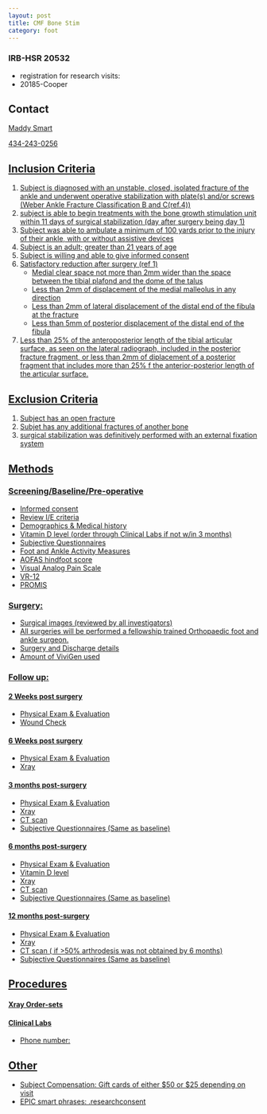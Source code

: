 ```yaml
---
layout: post
title: CMF Bone Stim
category: foot
---
```


### IRB-HSR 20532
- registration for research visits: 
- 20185-Cooper

## Contact

<a href="mailto:MMS4AW@hscmail.mcc.virginia.edu">Maddy Smart

434-243-0256

## Inclusion Criteria

1. Subject is diagnosed with an unstable, closed, isolated fracture of the ankle and underwent operative stabilization with plate(s) and/or screws (Weber Ankle Fracture Classification B and C(ref.4)) 
2. subject is able to begin treatments with the bone growth stimulation unit within 11 days of surgical stabilization (day after surgery being day 1)
3. Subject was able to ambulate a minimum of 100 yards prior to the injury of their ankle, with or without assistive devices
4. Subject is an adult; greater than 21 years of age
5. Subject is willing and able to give informed consent
6. Satisfactory reduction after surgery (ref 1)
    - Medial clear space not more than 2mm wider than the space between the tibial plafond and the dome of the talus
    - Less than 2mm of displacement of the medial malleolus in any direction
    - Less than 2mm of lateral displacement of the distal end of the fibula at the fracture
    - Less than 5mm of posterior displacement of the distal end of the fibula
7. Less than 25% of the anteroposterior length of the tibial articular surface, as seen on the lateral radiograph, included in the posterior fracture fragment, or less than 2mm of diplacement of a posterior fragment that includes more than 25% f the anterior-posterior length of the articular surface. 


## Exclusion Criteria

1. Subject has an open fracture
2. Subjet has any additional fractures of another bone
3. surgical stabilization was definitively performed with an external fixation system

## Methods

###	Screening/Baseline/Pre-operative
- Informed consent
- Review I/E criteria
- Demographics & Medical history
- Vitamin D level (order through Clinical Labs if not w/in 3 months)
- Subjective Questionnaires
- Foot and Ankle Activity Measures
- AOFAS hindfoot score
- Visual Analog Pain Scale
- VR-12
- PROMIS

### Surgery: 
- Surgical images (reviewed by all investigators)
- All surgeries will be performed a fellowship trained Orthopaedic foot and ankle surgeon.  
- Surgery and Discharge details
- Amount of ViviGen used

### Follow up: 
#### 2 Weeks post surgery
- Physical Exam & Evaluation
- Wound Check  

#### 6 Weeks post surgery
- Physical Exam & Evaluation
- Xray

#### 3 months post-surgery
- Physical Exam & Evaluation
- Xray
- CT scan
- Subjective Questionnaires (Same as baseline)

#### 6 months post-surgery
- Physical Exam & Evaluation
- Vitamin D level
- Xray
- CT scan
- Subjective Questionnaires (Same as baseline)

#### 12 months post-surgery
- Physical Exam & Evaluation
- Xray
- CT scan ( if >50% arthrodesis was not obtained by 6 months)
- Subjective Questionnaires (Same as baseline)


## Procedures

#### Xray Order-sets

#### Clinical Labs
- Phone number:  


## Other

- Subject Compensation: Gift cards of either $50 or $25 depending on visit
- EPIC smart phrases: .researchconsent
